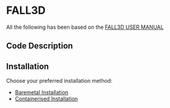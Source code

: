 # FALL3D

All the following has been based on the [FALL3D USER MANUAL](https://fall3d-suite.gitlab.io/fall3d/chapters/overview.html)

## Code Description

## Installation

Choose your preferred installation method:

- [Baremetal Installation](INSTALL_BAREMETAL.md)
- [Containerised Installation](INSTALL_CONTAINERISED.md)
